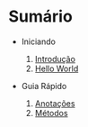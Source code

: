 # Sumário

- Iniciando
  1. [Introdução](introducao.md)
  1. [Hello World](hello-world.md)

- Guia Rápido
  1. [Anotações](anotacoes.md)
  1. [Métodos](metodos.md)
